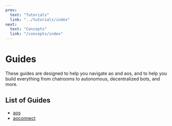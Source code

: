 ```yaml
---
prev:
  text: "Tutorials"
  link: "../tutorials/index"
next:
  text: "Concepts"
  link: "/concepts/index"
---
```


# Guides

These guides are designed to help you navigate ao and aos, and to help you build everything from chatrooms to autonomous, decentralized bots, and more.

## List of Guides

- [aos](aos/index)
- [aoconnect](aoconnect/aoconnect)
